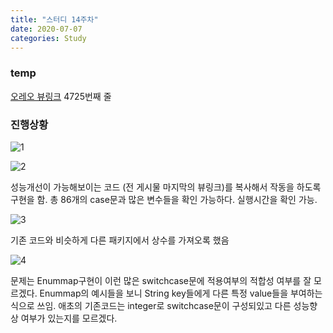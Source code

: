 ```yaml
---
title: "스터디 14주차"
date: 2020-07-07
categories: Study
---
```


### temp

[오레오 뷰링크](https://android.googlesource.com/platform/frameworks/base/+/refs/heads/oreo-security-release/core/java/android/view/View.java)
4725번째 줄

### 진행상황

![1](https://blogfiles.pstatic.net/MjAyMDA3MDhfMjI3/MDAxNTk0MjAyNzU0MjE3.grLdYFBweVW8bmW_pfG4rLF6L7Oloqzv9ObEi2_TTAMg.532BIBJ0fi0Qzzem4tTyd8WDbWgMr2z-G6BNeXQPOWEg.PNG.goonta96/11.PNG)

![2](https://blogfiles.pstatic.net/MjAyMDA3MDhfMjE2/MDAxNTk0MjAyOTIxMzM4.gKnSy4Rokfl6OavFlnN9ctyRcH3mEEEcG-u0GcLHuCEg.UxgZ8seZaO9KAjfyjXIwhRrrYyvAFTNe7ptLisxbXewg.PNG.goonta96/13.PNG)

성능개선이 가능해보이는 코드 (전 게시물 마지막의 뷰링크)를 복사해서 작동을 하도록 구현을 함. 총 86개의 case문과 많은 변수들을 확인 가능하다. 실행시간을 확인 가능.

![3](https://blogfiles.pstatic.net/MjAyMDA3MDhfNDIg/MDAxNTk0MjAyODU4NDY3.JTNpr7T1sBvoHf7avYjqql979onuafct70YsZoWd2J4g.d_bdEYndai07rv1R5IxfpmbmRll5sUc5Lz4QSIeg3kAg.PNG.goonta96/12.PNG)

기존 코드와 비슷하게 다른 패키지에서 상수를 가져오록 했음

![4](https://blogfiles.pstatic.net/MjAyMDA3MDhfMTMy/MDAxNTk0MjAzMTMxOTc3.WQwt3GJoa-PZGHDI8JJ77P-1KJ24RcPEMBIwKjVYCvgg.iWiz2DO3GulJDxVe7tFGj1FvVbdpTgbtUy5HD2py5sMg.PNG.goonta96/14.PNG)

문제는 Enummap구현이 이런 많은 switchcase문에 적용여부의 적합성 여부를 잘 모르겠다.
Enummap의 예시들을 보니 String key들에게 다른 특정 value들을 부여하는 식으로 쓰임.
애초의 기존코드는 integer로 switchcase문이 구성되있고 다른 성능향상 여부가 있는지를 모르겠다.
